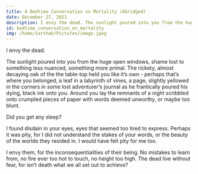 ```yaml
---
title: A Bedtime Conversation on Mortality (Abridged)
date: December 27, 2021
description: I envy the dead. The sunlight poured into you from the huge open windows, shame lost to something less nuanced, something more primal...
id: bedtime_conversation_on_mortality
img: /home/sarthak/Pictures/image.jpeg
---
```


I envy the dead.

The sunlight poured into you from the huge open windows, shame lost to something less nuanced, something more primal. The rickety, almost decaying oak of the the table-top held you like it’s own - perhaps that’s where you belonged, a leaf in a labyrinth of vines, a page, slightly yellowed in the corners in some lost adventurer’s journal as he frantically poured his dying, black ink onto you. Around you lay the remnants of a night scribbled onto crumpled pieces of paper with words deemed unworthy, or maybe too blunt.

Did you get any sleep?

I found disdain in your eyes, eyes that seemed too tired to express. Perhaps it was pity, for I did not understand the stakes of your words, or the beauty of the worlds they resided in. I would have felt pity for me too.

I envy them, for the inconsequentialities of their being. No mistakes to learn from, no fire ever too hot to touch, no height too high. The dead live without fear, for isn’t death what we all set out to achieve?


